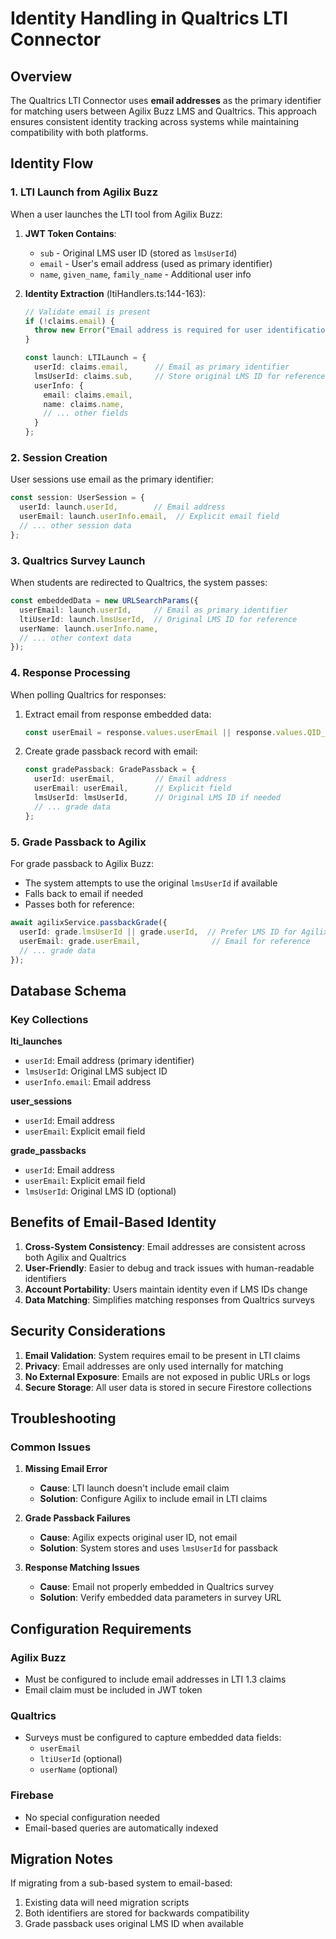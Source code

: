 # Identity Handling in Qualtrics LTI Connector

## Overview

The Qualtrics LTI Connector uses **email addresses** as the primary identifier for matching users between Agilix Buzz LMS and Qualtrics. This approach ensures consistent identity tracking across systems while maintaining compatibility with both platforms.

## Identity Flow

### 1. LTI Launch from Agilix Buzz

When a user launches the LTI tool from Agilix Buzz:

1. **JWT Token Contains**:
   - `sub` - Original LMS user ID (stored as `lmsUserId`)
   - `email` - User's email address (used as primary identifier)
   - `name`, `given_name`, `family_name` - Additional user info

2. **Identity Extraction** (ltiHandlers.ts:144-163):
   ```typescript
   // Validate email is present
   if (!claims.email) {
     throw new Error("Email address is required for user identification");
   }

   const launch: LTILaunch = {
     userId: claims.email,      // Email as primary identifier
     lmsUserId: claims.sub,     // Store original LMS ID for reference
     userInfo: {
       email: claims.email,
       name: claims.name,
       // ... other fields
     }
   };
   ```

### 2. Session Creation

User sessions use email as the primary identifier:

```typescript
const session: UserSession = {
  userId: launch.userId,        // Email address
  userEmail: launch.userInfo.email,  // Explicit email field
  // ... other session data
};
```

### 3. Qualtrics Survey Launch

When students are redirected to Qualtrics, the system passes:

```typescript
const embeddedData = new URLSearchParams({
  userEmail: launch.userId,     // Email as primary identifier
  ltiUserId: launch.lmsUserId,  // Original LMS ID for reference
  userName: launch.userInfo.name,
  // ... other context data
});
```

### 4. Response Processing

When polling Qualtrics for responses:

1. Extract email from response embedded data:
   ```typescript
   const userEmail = response.values.userEmail || response.values.QID_email;
   ```

2. Create grade passback record with email:
   ```typescript
   const gradePassback: GradePassback = {
     userId: userEmail,         // Email address
     userEmail: userEmail,      // Explicit field
     lmsUserId: lmsUserId,      // Original LMS ID if needed
     // ... grade data
   };
   ```

### 5. Grade Passback to Agilix

For grade passback to Agilix Buzz:
- The system attempts to use the original `lmsUserId` if available
- Falls back to email if needed
- Passes both for reference:

```typescript
await agilixService.passbackGrade({
  userId: grade.lmsUserId || grade.userId,  // Prefer LMS ID for Agilix
  userEmail: grade.userEmail,                // Email for reference
  // ... grade data
});
```

## Database Schema

### Key Collections

**lti_launches**
- `userId`: Email address (primary identifier)
- `lmsUserId`: Original LMS subject ID
- `userInfo.email`: Email address

**user_sessions**
- `userId`: Email address
- `userEmail`: Explicit email field

**grade_passbacks**
- `userId`: Email address
- `userEmail`: Explicit email field
- `lmsUserId`: Original LMS ID (optional)

## Benefits of Email-Based Identity

1. **Cross-System Consistency**: Email addresses are consistent across both Agilix and Qualtrics
2. **User-Friendly**: Easier to debug and track issues with human-readable identifiers
3. **Account Portability**: Users maintain identity even if LMS IDs change
4. **Data Matching**: Simplifies matching responses from Qualtrics surveys

## Security Considerations

1. **Email Validation**: System requires email to be present in LTI claims
2. **Privacy**: Email addresses are only used internally for matching
3. **No External Exposure**: Emails are not exposed in public URLs or logs
4. **Secure Storage**: All user data is stored in secure Firestore collections

## Troubleshooting

### Common Issues

1. **Missing Email Error**
   - **Cause**: LTI launch doesn't include email claim
   - **Solution**: Configure Agilix to include email in LTI claims

2. **Grade Passback Failures**
   - **Cause**: Agilix expects original user ID, not email
   - **Solution**: System stores and uses `lmsUserId` for passback

3. **Response Matching Issues**
   - **Cause**: Email not properly embedded in Qualtrics survey
   - **Solution**: Verify embedded data parameters in survey URL

## Configuration Requirements

### Agilix Buzz
- Must be configured to include email addresses in LTI 1.3 claims
- Email claim must be included in JWT token

### Qualtrics
- Surveys must be configured to capture embedded data fields:
  - `userEmail`
  - `ltiUserId` (optional)
  - `userName` (optional)

### Firebase
- No special configuration needed
- Email-based queries are automatically indexed

## Migration Notes

If migrating from a sub-based system to email-based:

1. Existing data will need migration scripts
2. Both identifiers are stored for backwards compatibility
3. Grade passback uses original LMS ID when available